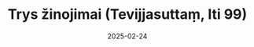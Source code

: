---
layout: page
title: 'Trys žinojimai (Tevijjasuttaṃ, Iti 99)'
category: bylota
index:
sortIndex: 99
suttacentral: iti99
date: 2025-02-24
tags:
---
